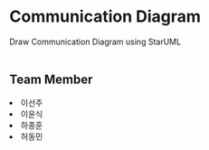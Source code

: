 # Communication Diagram
Draw Communication Diagram using StarUML
<br/>
<br/>
## Team Member
<li>이선주</li>
<li>이윤식</li>
<li>하종훈</li>
<li>허동민</li>
